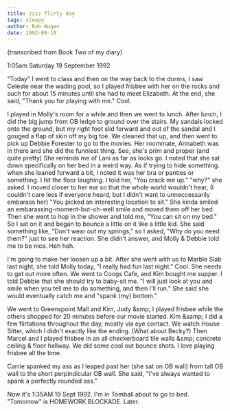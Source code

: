 ```yaml
---
title: zzzz flirty day
tags: sleepy
author: Rob Nugen
date: 1992-09-18
---
```


<p class=note>(transcribed from Book Two of my diary)

<p class=date>1:05am Saturday 19 September 1992</p>

<p>"Today" I went to class and then on the way back to the dorms, I saw Celeste near the wading pool, so I played frisbee with her on the rocks and
such for about 15 minutes until she had to meet Elizabeth.  At the end, she said, "Thank you for playing with me."  Cool.</p>

<p>I played in Molly's room for a while and then we went to lunch.  After lunch, I did the big jump from OB ledge to ground over the stairs.  My
sandals locked onto the ground, but my right foot slid forward and out of the sandal and I gouged a flap of skin off my big toe.  We cleaned that up,
and then went to pick up Debbie Forester to go to the movies.  Her roommate, Annabeth was in there and she did the funniest thing.  See, she's prim
and proper (and quite pretty)  She reminds me of Lani as far as looks go.  I noted that she sat down specifically on her bed in a weird way.  As if
trying to hide something.  when she leaned forward a bit, I noted it was her bra or panties or something.  I hit the floor laughing.  I told her, "You
crack me up."  "why?" she asked.  I moved closer to her ear so that the whole world wouldn't hear, (I couldn't care less if everyone heard, but I
didn't want to unneccessarily embarass her) "You picked an interesting location to sit."  She kinda smiled an embarassing-moment-but-oh-well smile and
moved them off her bed.  Then she went to hop in the shower and told me, "You can sit on my bed." So I sat on it and began to bounce a little on it
like a little kid.  She said something like, "Don't wear out my springs," so I asked, "Why do you need them?" just to see her reaction.  She didn't
answer, and Molly &amp; Debbie told me to be nice.  Heh heh.</p>

<p>I'm going to make her loosen up a bit.  After she went with us to Marble Slab last night, she told Molly today, "I really had fun last night."
Cool.  She needs to get out more often.  We went to Coogs Cafe, and Kim bought me supper.  I told Debbie that she should try to baby-sit me.  "I will
just look at you and smile when you tell me to do something, and then I'll run."  She said she would eventually catch me and "spank (my) bottom."</p>

<p>We went to Greenspoint Mall and Kim, Judy &smp; I played frisbee while the others shopped for 20 minutes before our movie started.  Kim &samp; I
did a few flirtations throughout the day, mostly via eye contact.  We watch House Sitter, which I didn't exactly like the ending.  (What about Becky?)
Then Marcel and I played frisbee in an all checkerboard tile walls &smp; concrete ceiling &amp; floor hallway.  We did some cool out bounce shots.  I
love playing frisbee all the time.</p>

<p>Carrie spanked my ass as I leaped past her (she sat on OB wall) from tall OB wall to the short perpindicular OB wall.  She said, "I've always
wanted to spank a perfectly rounded ass."</p>

<p>Now it's 1:35AM 19 Sept 1992.  I'm in Tomball about to go to bed.  "Tomorrow" is HOMEWORK BLOCKADE.  Later.</p>
